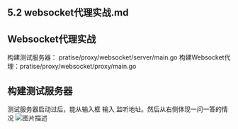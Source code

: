 ## 5.2 websocket代理实战.md

## Websocket代理实战
   构建测试服务器： pratise/proxy/websocket/server/main.go
   构建Websocket代理：pratise/proxy/websocket/proxy/main.go
## 构建测试服务器
测试服务器启动过后，能从输入框 输入 监听地址。然后从右侧体现一问一答的情况
![图片描述](http://img.mukewang.com/60cf27ef0001d8d006500389.png)


